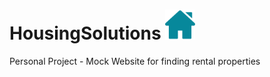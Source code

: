 # HousingSolutions  <img src="https://github.com/NiveditaBhat/HousingSolutions/blob/master/housingsolutions/public/housingsolutionsIcon.svg" title="logo" width="48">
Personal Project - Mock Website for finding rental properties



